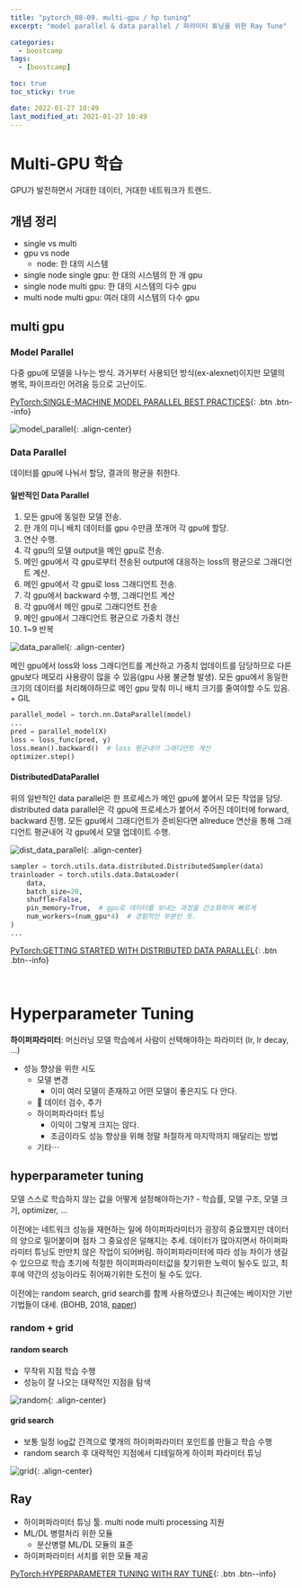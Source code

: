```yaml
---
title: "pytorch_08-09. multi-gpu / hp tuning"
excerpt: "model parallel & data parallel / 파라미터 튜닝을 위한 Ray Tune"

categories:
  - boostcamp
tags:
  - [boostcamp]

toc: true
toc_sticky: true

date: 2022-01-27 10:49
last_modified_at: 2021-01-27 10:49
---
```


# Multi-GPU 학습

GPU가 발전하면서 거대한 데이터, 거대한 네트워크가 트렌드. 

## 개념 정리
* single vs multi
* gpu vs node
  * node: 한 대의 시스템
* single node single gpu: 한 대의 시스템의 한 개 gpu
* single node multi gpu: 한 대의 시스템의 다수 gpu
* multi node multi gpu: 여러 대의 시스템의 다수 gpu

## multi gpu

### Model Parallel
다중 gpu에 모델을 나누는 방식. 과거부터 사용되던 방식(ex-alexnet)이지만 모델의 병목, 파이프라인 어려움 등으로 고난이도.

[PyTorch:SINGLE-MACHINE MODEL PARALLEL BEST PRACTICES](https://pytorch.org/tutorials/intermediate/model_parallel_tutorial.html){: .btn .btn--info}

![model_parallel](/assets/images/post/220127/boostcamp_pytorch_08-09/model_parallel.png){: .align-center}

### Data Parallel
데이터를 gpu에 나눠서 할당, 결과의 평균을 취한다.

#### 일반적인 Data Parallel
1. 모든 gpu에 동일한 모델 전송.
2. 한 개의 미니 배치 데이터를 gpu 수만큼 쪼개어 각 gpu에 할당.
3. 연산 수행. 
4. 각 gpu의 모델 output을 메인 gpu로 전송.
5. 메인 gpu에서 각 gpu로부터 전송된 output에 대응하는 loss의 평균으로 그래디언트 계산.
6. 메인 gpu에서 각 gpu로 loss 그래디언트 전송.
7. 각 gpu에서 backward 수행, 그래디언트 계산
8. 각 gpu에서 메인 gpu로 그래디언트 전송
9. 메인 gpu에서 그래디언트 평균으로 가중치 갱신
10. 1~9 반복

![data_parallel](/assets/images/post/220127/boostcamp_pytorch_08-09/data_parallel.png){: .align-center}

메인 gpu에서 loss와 loss 그래디언트를 계산하고 가중치 업데이트를 담당하므로 다른 gpu보다 메모리 사용량이 많을 수 있음(gpu 사용 불균형 발생). 모든 gpu에서 동일한 크기의 데이터를 처리해야하므로 메인 gpu 맞춰 미니 배치 크기를 줄여야할 수도 있음. + GIL

```python
parallel_model = torch.nn.DataParallel(model)
...
pred = parallel_model(X)
loss = loss_func(pred, y)
loss.mean().backward()  # loss 평균내어 그래디언트 계산
optimizer.step()
```

#### DistributedDataParallel
위의 일반적인 data parallel은 한 프로세스가 메인 gpu에 붙어서 모든 작업을 담당. distributed data parallel은 각 gpu에 프로세스가 붙어서 주어진 데이터에 forward, backward 진행. 모든 gpu에서 그래디언트가 준비된다면 allreduce 연산을 통해 그래디언트 평균내어 각 gpu에서 모델 업데이트 수행.

![dist_data_parallel](/assets/images/post/220127/boostcamp_pytorch_08-09/dist_data_parallel.png){: .align-center}

```python
sampler = torch.utils.data.distributed.DistributedSampler(data)
trainloader = torch.utils.data.DataLoader(
    data,
    batch_size=20,
    shuffle=False,
    pin_memory=True,  # gpu로 데이터를 보내는 과정을 간소화하여 빠르게
    num_workers=(num_gpu*4)  # 경험적인 부분인 듯.
)
...
```

[PyTorch:GETTING STARTED WITH DISTRIBUTED DATA PARALLEL](https://pytorch.org/tutorials/intermediate/ddp_tutorial.html?highlight=distributed){: .btn .btn--info}

<br>

# Hyperparameter Tuning

**하이퍼파라미터**: 머신러닝 모델 학습에서 사람이 선택해야하는 파라미터 (lr, lr decay, ...)

* 성능 향상을 위한 시도
  * 모델 변경
    * 이미 여러 모델이 존재하고 어떤 모델이 좋은지도 다 안다.
  * 🌟 데이터 검수, 추가
  * 하이퍼파라미터 튜닝
    * 이익이 그렇게 크지는 않다.
    * 조금이라도 성능 향상을 위해 정말 처절하게 마지막까지 매달리는 방법
  * 기타$\cdots$

## hyperparameter tuning
모델 스스로 학습하지 않는 값을 어떻게 설정해야하는가? - 학습률, 모델 구조, 모델 크기, optimizer, ...

이전에는 네트워크 성능을 재현하는 일에 하이퍼파라미터가 굉장히 중요했지만 데이터의 양으로 밀어붙이며 점차 그 중요성은 덜해지는 추세. 데이터가 많아지면서 하이퍼파라미터 튜닝도 만만치 않은 작업이 되어버림. 하이퍼파라미터에 따라 성능 차이가 생길 수 있으므로 학습 초기에 적절한 하이퍼파라미터값을 찾기위한 노력이 될수도 있고, 최후에 약간의 성능이라도 쥐어짜기위한 도전이 될 수도 있다.

이전에는 random search, grid search를 함께 사용하였으나 최근에는 베이지안 기반 기법들이 대세. (BOHB, 2018, [paper](https://ml.informatik.uni-freiburg.de/wp-content/uploads/papers/18-ICML-BOHB.pdf))

### random + grid

#### random search
* 무작위 지점 학습 수행
* 성능이 잘 나오는 대략적인 지점을 탐색

![random](/assets/images/post/220127/boostcamp_pytorch_08-09/random_search.png){: .align-center}

#### grid search
* 보통 일정 log값 간격으로 몇개의 하이퍼파라미터 포인트를 만들고 학습 수행
* random search 후 대략적인 지점에서 디테일하게 하이퍼 파라미터 튜닝

![grid](/assets/images/post/220127/boostcamp_pytorch_08-09/grid_search.png){: .align-center}

## Ray

* 하이퍼파라미터 튜닝 툴. multi node multi processing 지원
* ML/DL 병렬처리 위한 모듈
  * 분산병렬 ML/DL 모듈의 표준
* 하이퍼파라미터 서치를 위한 모듈 제공

[PyTorch:HYPERPARAMETER TUNING WITH RAY TUNE](https://pytorch.org/tutorials/beginner/hyperparameter_tuning_tutorial.html){: .btn .btn--info}
